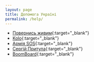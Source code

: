 ```yaml
---
layout: page
title: Допомога Україні
permalink: /help/
---
```


- [Повернись живим](https://savelife.in.ua/){:target="\_blank"}
- [Kolo](https://www.koloua.com/){:target="\_blank"}
- [Армія SOS](https://armysos.com.ua/uk/){:target="\_blank"}
- [Сергій Притула](https://www.facebook.com/serhiyprytula){:target="\_blank"}
- [BoomBoard](https://theboomboard.com/){:target="\_blank"}
